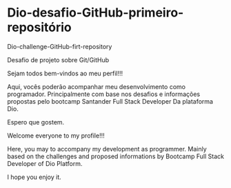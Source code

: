 # Dio-desafio-GitHub-primeiro-repositório
Dio-challenge-GitHub-firt-repository

Desafio de projeto sobre Git/GitHub


 Sejam todos bem-vindos ao meu perfil!!!
 
 Aqui, vocês poderão acompanhar meu desenvolvimento como programador. Principalmente com base nos desafios e informações propostas pelo bootcamp Santander Full Stack Developer Da plataforma Dio.
 
 Espero que gostem.
 
 
 Welcome everyone to my profile!!!
 
 Here, you may to accompany my development as programmer. Mainly based on the challenges and proposed informations by Bootcamp Full Stack Developer of Dio Platform.
 
 I hope you enjoy it.
